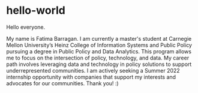 # hello-world
Hello everyone.

My name is Fatima Barragan. 
I am currently a master's student at Carnegie Mellon University’s Heinz College of Information Systems and Public Policy pursuing a degree in Public Policy and Data Analytics. 
This program allows me to focus on the intersection of policy, technology, and data. 
My career path involves leveraging data and technology in policy solutions to support underrepresented communities. 
I am actively seeking a Summer 2022 internship opportunity with companies that support my interests and advocates for our communities. Thank you! :)
